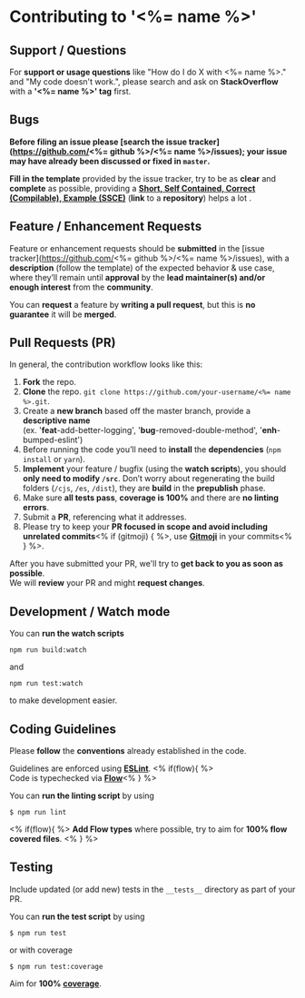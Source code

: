 # Contributing to '<%= name %>'

## Support / Questions

For **support or usage questions** like "How do I do X with <%= name %>." and "My code doesn't work.", please search and ask on **StackOverflow** with a **'<%= name %>' tag** first.

## Bugs

**Before filing an issue please [search the issue tracker](https://github.com/<%= github %>/<%= name %>/issues); your issue may have already been discussed or fixed in `master`.**

**Fill in the template** provided by the issue tracker, try to be as **clear** and **complete** as possible, providing a **[Short, Self Contained, Correct (Compilable), Example (SSCE)](http://sscce.org/)** (**link** to a **repository**) helps a lot .

## Feature / Enhancement Requests

Feature or enhancement requests should be **submitted** in the
[issue tracker](https://github.com/<%= github %>/<%= name %>/issues), with a **description** (follow the template) of the expected behavior & use case, where they’ll remain until **approval** by the **lead maintainer(s) and/or enough interest** from the **community**.

You can **request** a feature by **writing a pull request**, but this is **no guarantee** it will be **merged**.


## Pull Requests (PR)

In general, the contribution workflow looks like this:

1. **Fork** the repo.
2. **Clone** the repo. `git clone https://github.com/your-username/<%= name %>.git`.
3. Create a **new branch** based off the master branch, provide a **descriptive name** <br/>(ex. '**feat**-add-better-logging', '**bug**-removed-double-method', '**enh**-bumped-eslint')
4. Before running the code you’ll need to **install** the **dependencies** (`npm install` or `yarn`).
5. **Implement** your feature / bugfix (using the **watch scripts**), you should **only need to modify `/src`**. Don’t worry about regenerating the build folders (`/cjs`, `/es`, `/dist`), they are **build** in the **prepublish** phase.
6. Make sure **all tests pass**, **coverage is 100%** and there are **no linting errors**.
7. Submit a **PR**, referencing what it addresses.
8. Please try to keep your **PR focused in scope and avoid including unrelated commits**<% if (gitmoji) { %>, use **[Gitmoji](https://gitmoji.carloscuesta.me/)** in your commits<% } %>.

After you have submitted your PR, we'll try to **get back to you as soon as possible**. <br/>We will **review** your PR and might **request changes**.

## Development / Watch mode

You can **run the watch scripts**

```console
npm run build:watch
```

and

```console
npm run test:watch
```

to make development easier.

## Coding Guidelines

Please **follow** the **conventions** already established in the code.

Guidelines are enforced using **[ESLint](http://eslint.org/)**.
<% if(flow){ %><br/>Code is typechecked via **[Flow](https://flowtype.org/)**<% } %>

You can **run the linting script** by using

```console
$ npm run lint
```
<% if(flow){ %>
**Add Flow types** where possible, try to aim for **100% flow covered files**.
<% } %>

## Testing

Include updated (or add new) tests in the `__tests__` directory as part of your PR.

You can **run the test script** by using

```console
$ npm run test
```

or with coverage

```console
$ npm run test:coverage
```

Aim for **100% [coverage](https://en.wikipedia.org/wiki/Code_coverage)**.

